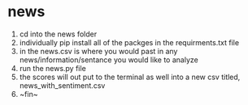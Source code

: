 # news

1) cd into the news folder
2) individually pip install all of the packges in the requirments.txt file
3) in the news.csv is where you would past in any news/information/sentance you would like to analyze
4) run the news.py file
5) the scores will out put to the terminal as well into a new csv titled, news_with_sentiment.csv
6) ~fin~
